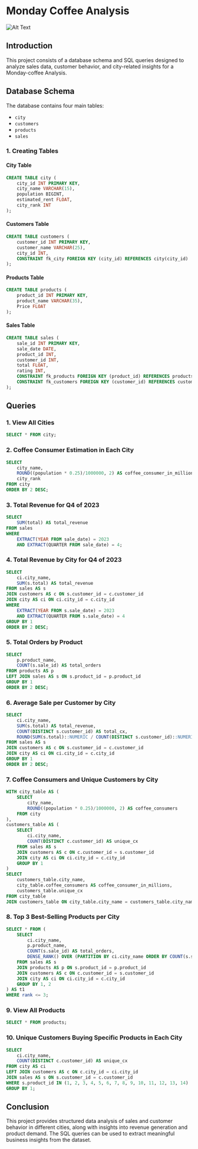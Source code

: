# Monday Coffee Analysis 
![Alt Text]()

## Introduction
This project consists of a database schema and SQL queries designed to analyze sales data, customer behavior, and city-related insights for a Monday-coffee Analysis.

## Database Schema
The database contains four main tables:
- `city`
- `customers`
- `products`
- `sales`

### 1. Creating Tables

#### City Table
```sql
CREATE TABLE city (
    city_id INT PRIMARY KEY,
    city_name VARCHAR(15),    
    population BIGINT,
    estimated_rent FLOAT,
    city_rank INT
);
```

#### Customers Table
```sql
CREATE TABLE customers (
    customer_id INT PRIMARY KEY,    
    customer_name VARCHAR(25),    
    city_id INT,
    CONSTRAINT fk_city FOREIGN KEY (city_id) REFERENCES city(city_id)
);
```

#### Products Table
```sql
CREATE TABLE products (
    product_id INT PRIMARY KEY,
    product_name VARCHAR(35),    
    Price FLOAT
);
```

#### Sales Table
```sql
CREATE TABLE sales (
    sale_id INT PRIMARY KEY,
    sale_date DATE,
    product_id INT,
    customer_id INT,
    total FLOAT,
    rating INT,
    CONSTRAINT fk_products FOREIGN KEY (product_id) REFERENCES products(product_id),
    CONSTRAINT fk_customers FOREIGN KEY (customer_id) REFERENCES customers(customer_id) 
);
```

## Queries

### 1. View All Cities
```sql
SELECT * FROM city;
```

### 2. Coffee Consumer Estimation in Each City
```sql
SELECT 
    city_name,
    ROUND((population * 0.25)/1000000, 2) AS coffee_consumer_in_millions,
    city_rank
FROM city
ORDER BY 2 DESC;
```

### 3. Total Revenue for Q4 of 2023
```sql
SELECT 
    SUM(total) AS total_revenue
FROM sales
WHERE
    EXTRACT(YEAR FROM sale_date) = 2023
    AND EXTRACT(QUARTER FROM sale_date) = 4;
```

### 4. Total Revenue by City for Q4 of 2023
```sql
SELECT 
    ci.city_name,
    SUM(s.total) AS total_revenue
FROM sales AS s
JOIN customers AS c ON s.customer_id = c.customer_id
JOIN city AS ci ON ci.city_id = c.city_id
WHERE 
    EXTRACT(YEAR FROM s.sale_date) = 2023
    AND EXTRACT(QUARTER FROM s.sale_date) = 4
GROUP BY 1
ORDER BY 2 DESC;
```

### 5. Total Orders by Product
```sql
SELECT 
    p.product_name,
    COUNT(s.sale_id) AS total_orders
FROM products AS p
LEFT JOIN sales AS s ON s.product_id = p.product_id
GROUP BY 1
ORDER BY 2 DESC;
```

### 6. Average Sale per Customer by City
```sql
SELECT 
    ci.city_name,
    SUM(s.total) AS total_revenue,
    COUNT(DISTINCT s.customer_id) AS total_cx,
    ROUND(SUM(s.total)::NUMERIC / COUNT(DISTINCT s.customer_id)::NUMERIC, 2) AS avg_sale_per_cx
FROM sales AS s
JOIN customers AS c ON s.customer_id = c.customer_id
JOIN city AS ci ON ci.city_id = c.city_id
GROUP BY 1
ORDER BY 2 DESC;
```

### 7. Coffee Consumers and Unique Customers by City
```sql
WITH city_table AS (
    SELECT 
        city_name,
        ROUND((population * 0.25)/1000000, 2) AS coffee_consumers
    FROM city
),
customers_table AS (
    SELECT 
        ci.city_name,
        COUNT(DISTINCT c.customer_id) AS unique_cx
    FROM sales AS s
    JOIN customers AS c ON c.customer_id = s.customer_id
    JOIN city AS ci ON ci.city_id = c.city_id
    GROUP BY 1
)
SELECT 
    customers_table.city_name,
    city_table.coffee_consumers AS coffee_consumer_in_millions,
    customers_table.unique_cx
FROM city_table
JOIN customers_table ON city_table.city_name = customers_table.city_name;
```

### 8. Top 3 Best-Selling Products per City
```sql
SELECT * FROM (
    SELECT 
        ci.city_name,
        p.product_name,
        COUNT(s.sale_id) AS total_orders,
        DENSE_RANK() OVER (PARTITION BY ci.city_name ORDER BY COUNT(s.sale_id) DESC) AS rank
    FROM sales AS s
    JOIN products AS p ON s.product_id = p.product_id
    JOIN customers AS c ON c.customer_id = s.customer_id
    JOIN city AS ci ON ci.city_id = c.city_id
    GROUP BY 1, 2
) AS t1
WHERE rank <= 3;
```

### 9. View All Products
```sql
SELECT * FROM products;
```

### 10. Unique Customers Buying Specific Products in Each City
```sql
SELECT 
    ci.city_name,
    COUNT(DISTINCT c.customer_id) AS unique_cx
FROM city AS ci
LEFT JOIN customers AS c ON c.city_id = ci.city_id
JOIN sales AS s ON s.customer_id = c.customer_id
WHERE s.product_id IN (1, 2, 3, 4, 5, 6, 7, 8, 9, 10, 11, 12, 13, 14)
GROUP BY 1;
```

## Conclusion
This project provides structured data analysis of sales and customer behavior in different cities, along with insights into revenue generation and product demand. The SQL queries can be used to extract meaningful business insights from the dataset.
